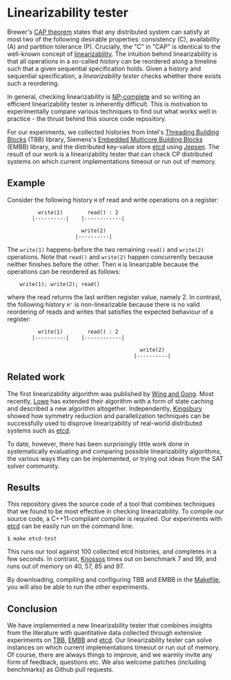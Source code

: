 # Linearizability tester

Brewer's [CAP theorem][CAP] states that any distributed system can satisfy at most two
of the following desirable properties: consistency (C), availability (A) and partition
tolerance (P). Crucially, the "C" in "CAP" is identical to the well-known concept of
[linearizability][linearizability]. The intuition behind linearizability is that all
operations in a so-called <em>history</em> can be reordered along a timeline such that
a given sequential specification holds. Given a history and sequential specification,
a <em>linearizability tester</em> checks whether there exists such a reordering.

In general, checking linearizability is [NP-complete][NP-complete] and so writing an
efficient linearizability tester is inherently difficult. This is motivation to
experimentally compare various techniques to find out what works well in practice -
the thrust behind this source code repository.

For our experiments, we collected histories from Intel's [Threading Building Blocks][TBB]
(TBB) library, Siemens's [Embedded Multicore Building Blocks][EMBB] (EMBB) library, and
the distributed key-value store [etcd][etcd] using [Jepsen][Jepsen]. The result of our
work is a linearizability tester that can check CP distributed systems on which current
implementations timeout or run out of memory.

## Example

Consider the following history `H` of read and write operations on a register:

```
          write(1)        read() : 2      
        |----------|    |------------|

                        write(2)
                      |----------|
```

The `write(1)` happens-before the two remaining `read()` and `write(2)` operations.
Note that `read()` and `write(2)` happen concurrently because neither finishes before
the other. Then `H` is linearizable because the operations can be reordered as follows:

        write(1); write(2); read()

where the read returns the last written register value, namely 2. In contrast, the
following history `H'` is non-linearizable because there is no valid reordering of
reads and writes that satisfies the expected behaviour of a register:

```
          write(1)        read() : 2      
        |----------|    |------------|

                                           write(2)
                                         |----------|
```

## Related work 

The first linearizability algorithm was published by [Wing and Gong][WG1993]. Most
recently, [Lowe][L2014] has extended their algorithm with a form of state caching
and described a new algorithm altogether. Independently, [Kingsbury][K2014] showed
how symmetry reduction and parallelization techniques can be successfully used to
disprove linearizability of real-world distributed systems such as [etcd][etcd].

To date, however, there has been surprisingly little work done in systematically
evaluating and comparing possible linearizability algorithms, the various ways
they can be implemented, or trying out ideas from the SAT solver community.

## Results

This repository gives the source code of a tool that combines techniques that we
found to be most effective in checking linearizability. To compile our source code,
a C++11-compliant compiler is required. Our experiments with [etcd][etcd] can be
easily run on the command line:

    $ make etcd-test 

This runs our tool against 100 collected etcd histories, and completes in a few
seconds. In contrast, [Knossos][Knossos] times out on benchmark 7 and 99, and
runs out of memory on 40, 57, 85 and 97.

By downloading, compiling and configuring TBB and EMBB in the [Makefile][Makefile],
you will also be able to run the other experiments.

## Conclusion

We have implemented a new linearizability tester that combines insights from the
literature with quantitative data collected through extensive experiments on [TBB][TBB],
[EMBB][EMBB] and [etcd][etcd]. Our linearizability tester can solve instances on
which current implementations timeout or run out of memory. Of course, there are
always things to improve, and we warmly invite any form of feedback, questions etc.
We also welcome patches (including benchmarks) as Github pull requests.

[CAP]: http://en.wikipedia.org/wiki/CAP_theorem
[linearizability]: http://dl.acm.org/citation.cfm?id=78972
[NP-complete]: http://en.wikipedia.org/wiki/NP-complete

[WG1993]: http://dl.acm.org/citation.cfm?id=163525
[L2014]: http://www.cs.ox.ac.uk/people/gavin.lowe/LinearizabiltyTesting/
[K2014]: https://aphyr.com/posts/314-computational-techniques-in-knossos

[etcd]: https://github.com/coreos/etcd
[TBB]: https://www.threadingbuildingblocks.org/
[EMBB]: https://github.com/siemens/embb
[Knossos]: https://github.com/aphyr/knossos
[Jepsen]: https://github.com/aphyr/jepsen
[Makefile]: https://github.com/ahorn/linearizability-tester/blob/master/Makefile
